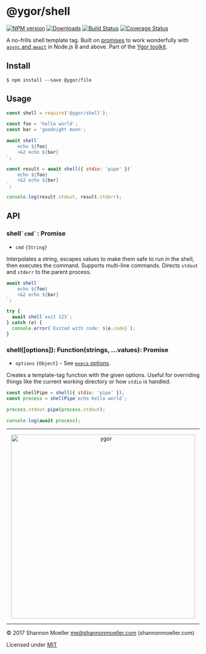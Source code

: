 # @ygor/shell

[![NPM version][npm-img]][npm-url] [![Downloads][downloads-img]][npm-url] [![Build Status][travis-img]][travis-url] [![Coverage Status][coveralls-img]][coveralls-url]

A no-frills shell template tag. Built on [promises](https://developer.mozilla.org/en-US/docs/Web/JavaScript/Guide/Using_promises) to work wonderfully with [`async` and `await`](https://developer.mozilla.org/en-US/docs/Web/JavaScript/Reference/Statements/async_function) in Node.js 8 and above. Part of the [Ygor toolkit](https://github.com/shannonmoeller/ygor#readme).

## Install

```console
$ npm install --save @ygor/file
```

## Usage

```js
const shell = require('@ygor/shell');

const foo = 'hello world';
const bar = 'goodnight moon';

await shell`
    echo ${foo}
    >&2 echo ${bar}
`;

const result = await shell({ stdio: 'pipe' })`
    echo ${foo}
    >&2 echo ${bar}
`;

console.log(result.stdout, result.stderr);
```

## API

### shell`` `cmd` ``: Promise

- `cmd` `{String}`

Interpolates a string, escapes values to make them safe to run in the shell, then executes the command. Supports multi-line commands. Directs `stdout` and `stderr` to the parent process.

```js
await shell`
    echo ${foo}
    >&2 echo ${bar}
`;

try {
  await shell`exit 123`;
} catch (e) {
  console.error(`Exited with code: ${e.code}`);
}
```

### shell([options]): Function(strings, ...values): Promise

- `options` `{Object}` - See [`execa` options](https://github.com/sindresorhus/execa#options).

Creates a template-tag function with the given options. Useful for overriding things like the current working directory or how `stdio` is handled.

```js
const shellPipe = shell({ stdio: 'pipe' });
const process = shellPipe`echo hello world`;

process.stdout.pipe(process.stdout);

console.log(await process);
```

----

<p align="center">
  <a href="https://github.com/shannonmoeller/ygor#readme"><img src="https://cdn.rawgit.com/shannonmoeller/ygor/4de4a22/media/logo.svg" alt="ygor" width="480" /></a>
</p>

----

© 2017 Shannon Moeller <me@shannonmoeller.com> (shannonmoeller.com)

Licensed under [MIT](http://shannonmoeller.com/mit.txt)

[coveralls-img]: http://img.shields.io/coveralls/shannonmoeller/ygor/master.svg?style=flat-square
[coveralls-url]: https://coveralls.io/r/shannonmoeller/ygor
[downloads-img]: http://img.shields.io/npm/dm/@ygor/shell.svg?style=flat-square
[npm-img]:       http://img.shields.io/npm/v/@ygor/shell.svg?style=flat-square
[npm-url]:       https://npmjs.org/package/@ygor/shell
[travis-img]:    http://img.shields.io/travis/shannonmoeller/ygor/master.svg?style=flat-square
[travis-url]:    https://travis-ci.org/shannonmoeller/ygor
